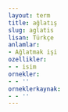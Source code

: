 ```yaml
---
layout: term
title: ağlatış
slug: aglatis
lisan: Türkçe
anlamlar:
- Ağlatmak işi
ozellikler:
- - isim
ornekler:
- - ''
orneklerkaynak:
- - ''
---
```

